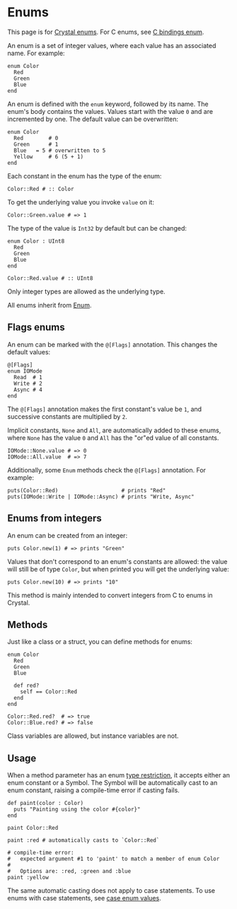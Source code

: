 # Enums

This page is for [Crystal enums](https://crystal-lang.org/api/Enum.html). For C enums, see [C bindings enum](c_bindings/enum.md).

An enum is a set of integer values, where each value has an associated name. For example:

```crystal
enum Color
  Red
  Green
  Blue
end
```

An enum is defined with the `enum` keyword, followed by its name. The enum's body contains the values. Values start with the value `0` and are incremented by one. The default value can be overwritten:

```crystal
enum Color
  Red        # 0
  Green      # 1
  Blue   = 5 # overwritten to 5
  Yellow     # 6 (5 + 1)
end
```

Each constant in the enum has the type of the enum:

```crystal
Color::Red # :: Color
```

To get the underlying value you invoke `value` on it:

```crystal
Color::Green.value # => 1
```

The type of the value is `Int32` by default but can be changed:

```crystal
enum Color : UInt8
  Red
  Green
  Blue
end

Color::Red.value # :: UInt8
```

Only integer types are allowed as the underlying type.

All enums inherit from [Enum](https://crystal-lang.org/api/Enum.html).

## Flags enums

An enum can be marked with the `@[Flags]` annotation. This changes the default values:

```crystal
@[Flags]
enum IOMode
  Read  # 1
  Write # 2
  Async # 4
end
```

The `@[Flags]` annotation makes the first constant's value be `1`, and successive constants are multiplied by `2`.

Implicit constants, `None` and `All`, are automatically added to these enums, where `None` has the value `0` and `All` has the "or"ed value of all constants.

```crystal
IOMode::None.value # => 0
IOMode::All.value  # => 7
```

Additionally, some `Enum` methods check the `@[Flags]` annotation. For example:

```crystal
puts(Color::Red)                    # prints "Red"
puts(IOMode::Write | IOMode::Async) # prints "Write, Async"
```

## Enums from integers

An enum can be created from an integer:

```crystal
puts Color.new(1) # => prints "Green"
```

Values that don't correspond to an enum's constants are allowed: the value will still be of type `Color`, but when printed you will get the underlying value:

```crystal
puts Color.new(10) # => prints "10"
```

This method is mainly intended to convert integers from C to enums in Crystal.

## Methods

Just like a class or a struct, you can define methods for enums:

```crystal
enum Color
  Red
  Green
  Blue

  def red?
    self == Color::Red
  end
end

Color::Red.red?  # => true
Color::Blue.red? # => false
```

Class variables are allowed, but instance variables are not.

## Usage

When a method parameter has an enum [type restriction](type_restrictions.md), it accepts either an enum constant or a Symbol. The Symbol will be automatically cast to an enum constant, raising a compile-time error if casting fails.

```crystal
def paint(color : Color)
  puts "Painting using the color #{color}"
end

paint Color::Red

paint :red # automatically casts to `Color::Red`

# compile-time error:
#   expected argument #1 to 'paint' to match a member of enum Color
#
#   Options are: :red, :green and :blue
paint :yellow
```

The same automatic casting does not apply to case statements. To use enums with case statements, see [case enum values](case.html#enum-values).
